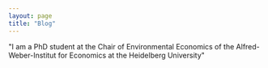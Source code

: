```yaml
---
layout: page
title: "Blog"
---
```

"I am a PhD student at the Chair of Environmental Economics of the Alfred-Weber-Institut for Economics at the Heidelberg University"
